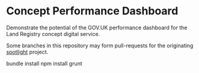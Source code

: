 # Concept Performance Dashboard #

Demonstrate the potential of the GOV.UK performance dashboard for the Land Registry concept digital service.

Some branches in this repository may form pull-requests for the originating [spotlight](https://github.com/alphagov/spotlight) project.

bundle install
npm install
grunt
